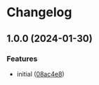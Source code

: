 # Changelog

## 1.0.0 (2024-01-30)


### Features

* initial ([08ac4e8](https://github.com/postalsys/joi-messages/commit/08ac4e848d2c4a2495515b3807041333583d9f36))
